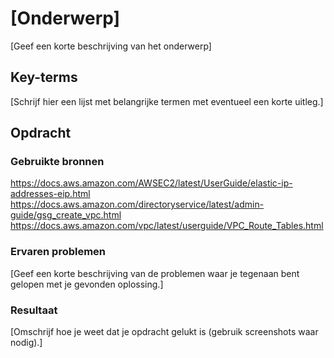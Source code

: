# [Onderwerp]
[Geef een korte beschrijving van het onderwerp]

## Key-terms
[Schrijf hier een lijst met belangrijke termen met eventueel een korte uitleg.]

## Opdracht
### Gebruikte bronnen
https://docs.aws.amazon.com/AWSEC2/latest/UserGuide/elastic-ip-addresses-eip.html  
https://docs.aws.amazon.com/directoryservice/latest/admin-guide/gsg_create_vpc.html  
https://docs.aws.amazon.com/vpc/latest/userguide/VPC_Route_Tables.html  

### Ervaren problemen
[Geef een korte beschrijving van de problemen waar je tegenaan bent gelopen met je gevonden oplossing.]

### Resultaat
[Omschrijf hoe je weet dat je opdracht gelukt is (gebruik screenshots waar nodig).]